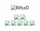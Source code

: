 <div aligh="center">
  <p align="center"> <img src="https://komarev.com/ghpvc/?username=RifsxD&label=Profile%20views&color=e63c7d&style=flat" alt="RifsxD" /> </p>
</div>

<div align="center">
  <img src="https://github-readme-stats.vercel.app/api?username=RifsxD&count_private=true&show_icons=true&theme=dracula&line_height=24&bg_color=22272e&hide_border=true" />
  <img src="https://github-readme-stats.vercel.app/api/top-langs/?username=RifsxD&theme=dracula&layout=compact&langs_count=10&bg_color=22272e&hide_border=true&card_width=275" />
</div>

<div align="center">
  <img src="https://img.shields.io/badge/os-Arch Linux-informational?style=for-the-badge&logo=Arch Linux&logoColor=79DAFA&color=DC6385&labelColor=22272e" />
  <img src="https://img.shields.io/badge/ide-VS CODE-informational?style=for-the-badge&logo=intellij-idea&logoColor=79DAFA&color=DC6385&labelColor=22272e" />
  <img src="https://img.shields.io/badge/cloud-Cloudflare-informational?style=for-the-badge&logo=heroku&logoColor=79DAFA&color=DC6385&labelColor=22272e" />
  <img src="https://img.shields.io/badge/lang-JS-informational?style=for-the-badge&logo=javascript&logoColor=79DAFA&color=DC6385&labelColor=22272e" />
  <img src="https://img.shields.io/badge/lang-PY-informational?style=for-the-badge&logo=python&logoColor=79DAFA&color=DC6385&labelColor=22272e" />
</div>
